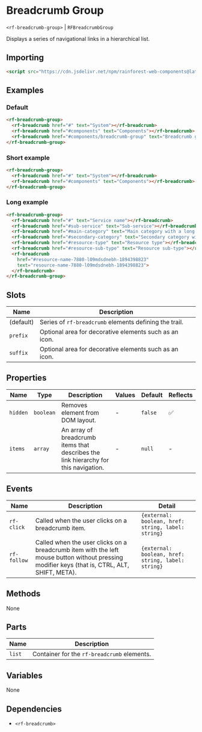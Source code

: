 # Breadcrumb Group

`<rf-breadcrumb-group>` | `RFBreadcrumbGroup`

Displays a series of navigational links in a hierarchical list.

## Importing

``` html
<script src="https://cdn.jsdelivr.net/npm/rainforest-web-components@latest/components/breadcrumb-group.js" type="module"></script>
```

## Examples

### Default

``` html
<rf-breadcrumb-group>
  <rf-breadcrumb href="#" text="System"></rf-breadcrumb>
  <rf-breadcrumb href="#components" text="Components"></rf-breadcrumb>
  <rf-breadcrumb href="#components/breadcrumb-group" text="Breadcrumb group"></rf-breadcrumb>      
</rf-breadcrumb-group>
```

### Short example

``` html
<rf-breadcrumb-group>
  <rf-breadcrumb href="#" text="System"></rf-breadcrumb>
  <rf-breadcrumb href="#components" text="Components"></rf-breadcrumb>
</rf-breadcrumb-group>
```

### Long example

``` html
<rf-breadcrumb-group>
  <rf-breadcrumb href="#" text="Service name"></rf-breadcrumb>
  <rf-breadcrumb href="#sub-service" text="Sub-service"></rf-breadcrumb>
  <rf-breadcrumb href="#main-category" text="Main category with a long name"></rf-breadcrumb>
  <rf-breadcrumb href="#secondary-category" text="Secondary category with a long name"></rf-breadcrumb>
  <rf-breadcrumb href="#resource-type" text="Resource type"></rf-breadcrumb>
  <rf-breadcrumb href="#resource-sub-type" text="Resource sub-type"></rf-breadcrumb>      
  <rf-breadcrumb 
    href="#resource-name-7880-l09mdsdnebh-1894398823" 
    text="resource-name-7880-l09mdsdnebh-1894398823">
  </rf-breadcrumb>
</rf-breadcrumb-group>        
```

## Slots

| Name | Description |
| --- | --- |
| (default) | Series of `rf-breadcrumb` elements defining the trail. |
| `prefix` | Optional area for decorative elements such as an icon. |
| `suffix` | Optional area for decorative elements such as an icon. |

## Properties

| Name | Type | Description | Values | Default | Reflects |
| --- | --- | --- | --- | --- | --- |
| `hidden` | `boolean` | Removes element from DOM layout. | - | `false` | ✅ |
| `items` | `array` | An array of breadcrumb items that describes the link hierarchy for this navigation. | - | `null` | - |

## Events

| Name | Description | Detail |
| --- | --- | --- |
| `rf-click` | Called when the user clicks on a breadcrumb item. | `{external: boolean, href: string, label: string}` |
| `rf-follow` | Called when the user clicks on a breadcrumb item with the left mouse button without pressing modifier keys (that is, CTRL, ALT, SHIFT, META). | `{external: boolean, href: string, label: string}` |

## Methods

None

## Parts

| Name | Description |
| --- | --- |
| `list` | Container for the `rf-breadcrumb` elements. |

## Variables

None

## Dependencies

- `<rf-breadcrumb>`
